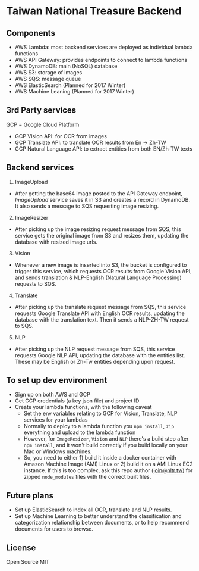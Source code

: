 # Taiwan National Treasure Backend

## Components

- AWS Lambda: most backend services are deployed as individual lambda functions
- AWS API Gateway: provides endpoints to connect to lambda functions
- AWS DynamoDB: main (NoSQL) database
- AWS S3: storage of images
- AWS SQS: message queue
- AWS ElasticSearch (Planned for 2017 Winter)
- AWS Machine Leaning (Planned for 2017 Winter)

## 3rd Party services

GCP = Google Cloud Platform

- GCP Vision API: for OCR from images
- GCP Translate API: to translate OCR results from En -> Zh-TW
- GCP Natural Language API: to extract entities from both EN/Zh-TW texts


## Backend services

1. ImageUpload
  - After getting the base64 image posted to the API Gateway endpoint, *ImageUpload* service saves it in S3 and creates a record in DynamoDB. It also sends a message to SQS requesting image resizing.

2. ImageResizer
  - After picking up the image resizing request message from SQS, this service gets the original image from S3 and resizes them, updating the database with resized image urls.

3. Vision
  - Whenever a new image is inserted into S3, the bucket is configured to trigger this service, which requests OCR results from Google Vision API, and sends translation & NLP-English (Natural Language Processing) requests to SQS.

4. Translate
  - After picking up the translate request message from SQS, this service requests Google Translate API with English OCR results, updating the database with the translation text. Then it sends a NLP-ZH-TW request to SQS.  

5. NLP
  - After picking up the NLP request message from SQS, this service requests Google NLP API, updating the database with the entities list. These may be English or Zh-Tw entities depending upon request.


## To set up dev environment

- Sign up on both AWS and GCP
- Get GCP credentials (a key json file) and project ID
- Create your lambda functions, with the following caveat
  - Set the env variables relating to GCP for Vision, Translate, NLP services for your lambdas
  - Normally to deploy to a lambda function you `npm install`, `zip` everything and upload to the lambda function
  - However, for `ImageResizer`, `Vision` and `NLP` there's a build step after `npm install`, and it won't build correctly if you build locally on your Mac or Windows machines.
  - So, you need to either 1) build it inside a docker container with Amazon Machine Image (AMI) Linux or 2) build it on a AMI Linux EC2 instance. If this is too complex, ask this repo author (join@nltr.tw) for zipped `node_modules` files with the correct built files.

## Future plans

- Set up ElasticSearch to index all OCR, translate and NLP results.
- Set up Machine Learning to better understand the classification and categorization relationship between documents, or to help recommend documents for users to browse.

## License
Open Source
MIT  
